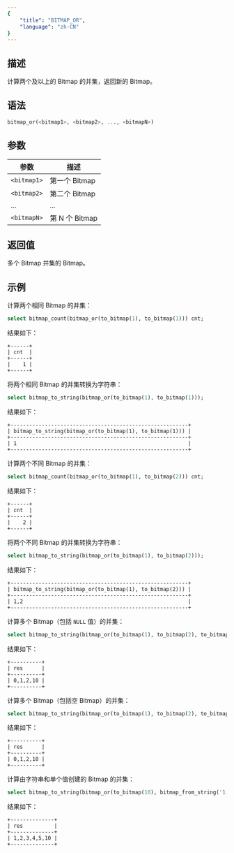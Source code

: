 ```yaml
---
{
    "title": "BITMAP_OR",
    "language": "zh-CN"
}
---
```


## 描述

计算两个及以上的 Bitmap 的并集，返回新的 Bitmap。

## 语法

```sql
bitmap_or(<bitmap1>, <bitmap2>, ..., <bitmapN>)
```

## 参数

| 参数          | 描述           |
|-------------|--------------|
| `<bitmap1>` | 第一个 Bitmap   |
| `<bitmap2>` | 第二个 Bitmap   |
| ...         | ...          |
| `<bitmapN>` | 第 N 个 Bitmap |

## 返回值

多个 Bitmap 并集的 Bitmap。

## 示例

计算两个相同 Bitmap 的并集：

```sql
select bitmap_count(bitmap_or(to_bitmap(1), to_bitmap(1))) cnt;
```

结果如下：

```text
+------+
| cnt  |
+------+
|    1 |
+------+
```

将两个相同 Bitmap 的并集转换为字符串：

```sql
select bitmap_to_string(bitmap_or(to_bitmap(1), to_bitmap(1)));
```

结果如下：

```text
+---------------------------------------------------------+
| bitmap_to_string(bitmap_or(to_bitmap(1), to_bitmap(1))) |
+---------------------------------------------------------+
| 1                                                       |
+---------------------------------------------------------+
```

计算两个不同 Bitmap 的并集：

```sql
select bitmap_count(bitmap_or(to_bitmap(1), to_bitmap(2))) cnt;
```

结果如下：

```text
+------+
| cnt  |
+------+
|    2 |
+------+
```

将两个不同 Bitmap 的并集转换为字符串：

```sql
select bitmap_to_string(bitmap_or(to_bitmap(1), to_bitmap(2)));
```

结果如下：

```text
+---------------------------------------------------------+
| bitmap_to_string(bitmap_or(to_bitmap(1), to_bitmap(2))) |
+---------------------------------------------------------+
| 1,2                                                     |
+---------------------------------------------------------+
```

计算多个 Bitmap（包括 `NULL` 值）的并集：

```sql
select bitmap_to_string(bitmap_or(to_bitmap(1), to_bitmap(2), to_bitmap(10), to_bitmap(0), NULL)) as res;
```

结果如下：

```text
+----------+
| res      |
+----------+
| 0,1,2,10 |
+----------+
```

计算多个 Bitmap（包括空 Bitmap）的并集：

```sql
select bitmap_to_string(bitmap_or(to_bitmap(1), to_bitmap(2), to_bitmap(10), to_bitmap(0), bitmap_empty())) as res;
```

结果如下：

```text
+----------+
| res      |
+----------+
| 0,1,2,10 |
+----------+
```

计算由字符串和单个值创建的 Bitmap 的并集：

```sql
select bitmap_to_string(bitmap_or(to_bitmap(10), bitmap_from_string('1,2'), bitmap_from_string('1,2,3,4,5'))) as res;
```

结果如下：

```text
+--------------+
| res          |
+--------------+
| 1,2,3,4,5,10 |
+--------------+
```

